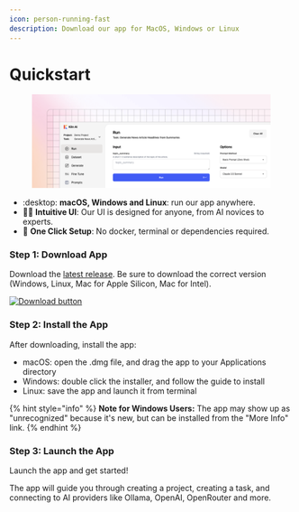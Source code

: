 ```yaml
---
icon: person-running-fast
description: Download our app for MacOS, Windows or Linux
---
```


# Quickstart

<figure><img src="../.gitbook/assets/desktop_app-2.png" alt=""><figcaption></figcaption></figure>

* :desktop: **macOS, Windows and Linux**: run our app anywhere.
* 🧑‍💻 **Intuitive UI**: Our UI is designed for anyone, from AI novices to experts.
* 🚀 **One Click Setup**: No docker, terminal or dependencies required.

### Step 1: Download App

Download the [latest release](https://github.com/Kiln-AI/Kiln/releases/latest). Be sure to download the correct version (Windows, Linux, Mac for Apple Silicon, Mac for Intel).

[![Download button](https://github.com/user-attachments/assets/a5d51b8b-b30a-4a16-a902-ab6ef1d58dc0)](https://github.com/Kiln-AI/Kiln/releases/latest)

### Step 2: Install the App

After downloading, install the app:

* macOS: open the .dmg file, and drag the app to your Applications directory
* Windows: double click the installer, and follow the guide to install
* Linux: save the app and launch it from terminal

{% hint style="info" %}
**Note for Windows Users:** The app may show up as "unrecognized" because it's new, but can be installed from the "More Info" link.
{% endhint %}

### Step 3: Launch the App

Launch the app and get started!

The app will guide you through creating a project, creating a task, and connecting to AI providers like Ollama, OpenAI, OpenRouter and more.
